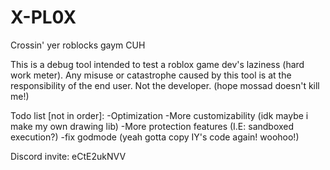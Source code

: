 # X-PL0X
Crossin' yer roblocks gaym CUH


This is a debug tool intended to test a roblox game dev's laziness (hard work meter). Any misuse or catastrophe caused by this tool is at the responsibility of the end user. Not the developer. (hope mossad doesn't kill me!)


Todo list [not in order]:
-Optimization
-More customizability (idk maybe i make my own drawing lib)
-More protection features (I.E: sandboxed execution?)
-fix godmode (yeah gotta copy IY's code again! woohoo!)







Discord invite: eCtE2ukNVV
